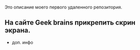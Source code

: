 Это описание моего первого удаленного репозитория.

## На сайте Geek brains прикрепить скрин экрана.

* доп. инфо
